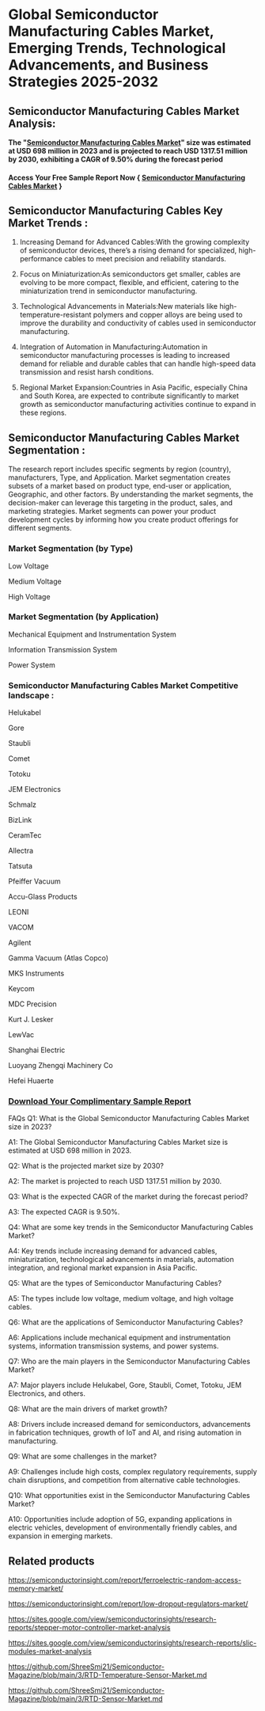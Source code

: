# Global Semiconductor Manufacturing Cables Market, Emerging Trends, Technological Advancements, and Business Strategies 2025-2032

## Semiconductor Manufacturing Cables Market Analysis:

**The "[Semiconductor Manufacturing Cables Market](https://semiconductorinsight.com/download-sample-report/?product_id=64131)" size was estimated at USD 698 million in 2023 and is projected to reach USD 1317.51 million by 2030, exhibiting a CAGR of 9.50% during the forecast period**

  #### Access Your Free Sample Report Now { [Semiconductor Manufacturing Cables Market](https://semiconductorinsight.com/download-sample-report/?product_id=64131) }

## Semiconductor Manufacturing Cables Key Market Trends  :

1. Increasing Demand for Advanced Cables:With the growing complexity of semiconductor devices, there’s a rising demand for specialized, high-performance cables to meet precision and reliability standards.


2. Focus on Miniaturization:As semiconductors get smaller, cables are evolving to be more compact, flexible, and efficient, catering to the miniaturization trend in semiconductor manufacturing.


3. Technological Advancements in Materials:New materials like high-temperature-resistant polymers and copper alloys are being used to improve the durability and conductivity of cables used in semiconductor manufacturing.


4. Integration of Automation in Manufacturing:Automation in semiconductor manufacturing processes is leading to increased demand for reliable and durable cables that can handle high-speed data transmission and resist harsh conditions.


5. Regional Market Expansion:Countries in Asia Pacific, especially China and South Korea, are expected to contribute significantly to market growth as semiconductor manufacturing activities continue to expand in these regions.

## Semiconductor Manufacturing Cables Market Segmentation :

The research report includes specific segments by region (country), manufacturers, Type, and Application. Market segmentation creates subsets of a market based on product type, end-user or application, Geographic, and other factors. By understanding the market segments, the decision-maker can leverage this targeting in the product, sales, and marketing strategies. Market segments can power your product development cycles by informing how you create product offerings for different segments.

### Market Segmentation (by Type)

Low Voltage

Medium Voltage

High Voltage

### Market Segmentation (by Application)

Mechanical Equipment and Instrumentation System

Information Transmission System

Power System

### Semiconductor Manufacturing Cables Market Competitive landscape :

Helukabel

Gore

Staubli

Comet

Totoku

JEM Electronics

Schmalz

BizLink

CeramTec

Allectra

Tatsuta

Pfeiffer Vacuum

Accu-Glass Products

LEONI

VACOM

Agilent

Gamma Vacuum (Atlas Copco)

MKS Instruments

Keycom

MDC Precision

Kurt J. Lesker

LewVac

Shanghai Electric

Luoyang Zhengqi Machinery Co

Hefei Huaerte

### [Download Your Complimentary Sample Report](https://semiconductorinsight.com/download-sample-report/?product_id=64131)

FAQs
Q1: What is the Global Semiconductor Manufacturing Cables Market size in 2023? 

A1: The Global Semiconductor Manufacturing Cables Market size is estimated at USD 698 million in 2023.


Q2: What is the projected market size by 2030? 

A2: The market is projected to reach USD 1317.51 million by 2030.


Q3: What is the expected CAGR of the market during the forecast period? 

A3: The expected CAGR is 9.50%.


Q4: What are some key trends in the Semiconductor Manufacturing Cables Market? 

A4: Key trends include increasing demand for advanced cables, miniaturization, technological advancements in materials, automation integration, and regional market expansion in Asia Pacific.


Q5: What are the types of Semiconductor Manufacturing Cables? 

A5: The types include low voltage, medium voltage, and high voltage cables.


Q6: What are the applications of Semiconductor Manufacturing Cables? 

A6: Applications include mechanical equipment and instrumentation systems, information transmission systems, and power systems.


Q7: Who are the main players in the Semiconductor Manufacturing Cables Market? 

A7: Major players include Helukabel, Gore, Staubli, Comet, Totoku, JEM Electronics, and others.


Q8: What are the main drivers of market growth? 

A8: Drivers include increased demand for semiconductors, advancements in fabrication techniques, growth of IoT and AI, and rising automation in manufacturing.


Q9: What are some challenges in the market? 

A9: Challenges include high costs, complex regulatory requirements, supply chain disruptions, and competition from alternative cable technologies.


Q10: What opportunities exist in the Semiconductor Manufacturing Cables Market? 

A10: Opportunities include adoption of 5G, expanding applications in electric vehicles, development of environmentally friendly cables, and expansion in emerging markets.

## Related products

https://semiconductorinsight.com/report/ferroelectric-random-access-memory-market/

https://semiconductorinsight.com/report/low-dropout-regulators-market/

https://sites.google.com/view/semiconductorinsights/research-reports/stepper-motor-controller-market-analysis

https://sites.google.com/view/semiconductorinsights/research-reports/slic-modules-market-analysis

https://github.com/ShreeSmi21/Semiconductor-Magazine/blob/main/3/RTD-Temperature-Sensor-Market.md

https://github.com/ShreeSmi21/Semiconductor-Magazine/blob/main/3/RTD-Sensor-Market.md

